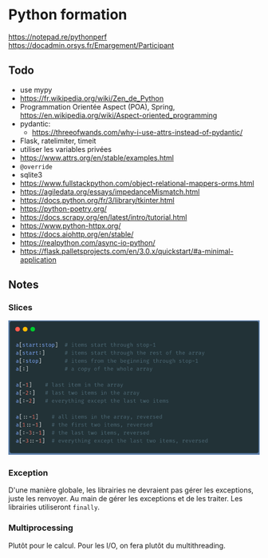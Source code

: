 # Python formation

https://notepad.re/pythonperf
https://docadmin.orsys.fr/Emargement/Participant

## Todo

- use mypy
- https://fr.wikipedia.org/wiki/Zen_de_Python
- Programmation Orientée Aspect (POA), Spring, https://en.wikipedia.org/wiki/Aspect-oriented_programming
- pydantic:
    - https://threeofwands.com/why-i-use-attrs-instead-of-pydantic/
- Flask, ratelimiter, timeit
- utiliser les variables privées
- https://www.attrs.org/en/stable/examples.html
- `@override`
- sqlite3
- https://www.fullstackpython.com/object-relational-mappers-orms.html
- https://agiledata.org/essays/impedanceMismatch.html
- https://docs.python.org/fr/3/library/tkinter.html
- https://python-poetry.org/
- https://docs.scrapy.org/en/latest/intro/tutorial.html
- https://www.python-httpx.org/
- https://docs.aiohttp.org/en/stable/
- https://realpython.com/async-io-python/
- https://flask.palletsprojects.com/en/3.0.x/quickstart/#a-minimal-application

## Notes

### Slices

![slices operation](./images/slices.PNG)

### Exception

D'une manière globale, les librairies ne devraient pas gérer les exceptions, juste les renvoyer.
Au main de gérer les exceptions et de les traiter.
Les librairies utiliseront `finally`.

### Multiprocessing

Plutôt pour le calcul. Pour les I/O, on fera plutôt du multithreading.
